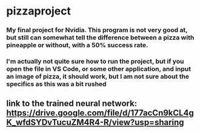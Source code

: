 # pizzaproject
### My final project for Nvidia. This program is not very good at, but still can somewhat tell the difference between a pizza with pineapple or without, with a 50% success rate.

### I'm actually not quite sure how to run the project, but if you open the file in VS Code, or some other application, and input an image of pizza, it should work, but I am not sure about the specifics as this was a bit rushed

## link to the trained neural network: https://drive.google.com/file/d/177acCn9kCL4gK_wfdSYDvTucuZM4R4-R/view?usp=sharing

